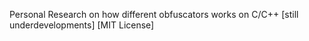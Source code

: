 Personal Research on how different obfuscators works on C/C++ [still underdevelopments] [MIT License]
